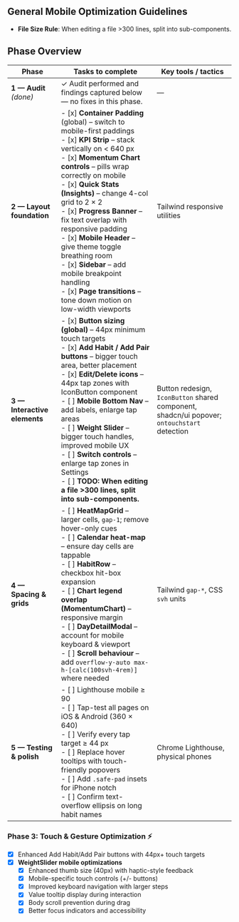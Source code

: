 ## General Mobile Optimization Guidelines

- **File Size Rule**: When editing a file >300 lines, split into sub-components.

## Phase Overview

| Phase | Tasks to complete | Key tools / tactics |
|-------|------------------|---------------------|
| **1 — Audit** *(done)* | ✓ Audit performed and findings captured below ― no fixes in this phase. | — |
| **2 — Layout foundation** | - [x] **Container Padding** (global) – switch to mobile-first paddings<br>- [x] **KPI Strip** – stack vertically on < 640 px<br>- [x] **Momentum Chart controls** – pills wrap correctly on mobile<br>- [x] **Quick Stats (Insights)** – change 4-col grid to 2 × 2<br>- [x] **Progress Banner** – fix text overlap with responsive padding<br>- [x] **Mobile Header** – give theme toggle breathing room<br>- [x] **Sidebar** – add mobile breakpoint handling<br>- [x] **Page transitions** – tone down motion on low-width viewports | Tailwind responsive utilities |
| **3 — Interactive elements** | - [x] **Button sizing (global)** – 44px minimum touch targets<br>- [x] **Add Habit / Add Pair buttons** – bigger touch area, better placement<br>- [x] **Edit/Delete icons** – 44px tap zones with IconButton component<br>- [ ] **Mobile Bottom Nav** – add labels, enlarge tap areas<br>- [ ] **Weight Slider** – bigger touch handles, improved mobile UX<br>- [ ] **Switch controls** – enlarge tap zones in Settings<br>- [ ] **TODO: When editing a file >300 lines, split into sub-components.** | Button redesign, `IconButton` shared component, shadcn/ui popover; `ontouchstart` detection |
| **4 — Spacing & grids** | - [ ] **HeatMapGrid** – larger cells, `gap-1`; remove hover-only cues<br>- [ ] **Calendar heat-map** – ensure day cells are tappable<br>- [ ] **HabitRow** – checkbox hit-box expansion<br>- [ ] **Chart legend overlap (MomentumChart)** – responsive margin<br>- [ ] **DayDetailModal** – account for mobile keyboard & viewport<br>- [ ] **Scroll behaviour** – add `overflow-y-auto max-h-[calc(100svh-4rem)]` where needed | Tailwind `gap-*`, CSS `svh` units |
| **5 — Testing & polish** | - [ ] Lighthouse mobile ≥ 90<br>- [ ] Tap-test all pages on iOS & Android (360 × 640)<br>- [ ] Verify every tap target ≥ 44 px<br>- [ ] Replace hover tooltips with touch-friendly popovers<br>- [ ] Add `.safe-pad` insets for iPhone notch<br>- [ ] Confirm text-overflow ellipsis on long habit names | Chrome Lighthouse, physical phones |

### Phase 3: Touch & Gesture Optimization ⚡
- [x] Enhanced Add Habit/Add Pair buttons with 44px+ touch targets
- [x] **WeightSlider mobile optimizations**
  - [x] Enhanced thumb size (40px) with haptic-style feedback
  - [x] Mobile-specific touch controls (+/- buttons)
  - [x] Improved keyboard navigation with larger steps
  - [x] Value tooltip display during interaction
  - [x] Body scroll prevention during drag
  - [x] Better focus indicators and accessibility